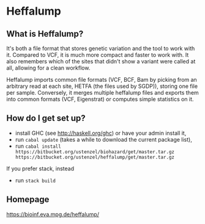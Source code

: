 # Heffalump #

## What is Heffalump? ##

It's both a file format that stores genetic variation and the tool to work with it.  Compared to VCF, it is much more compact and faster to work with.  It also remembers which of the sites that didn't show a variant were called at all, allowing for a clean workflow.

Heffalump imports common file formats (VCF, BCF, Bam by picking from an arbitrary read at each site, HETFA (the files used by SGDP)), storing one file per sample.  Conversely, it merges multiple heffalump files and exports them into common formats (VCF, Eigenstrat) or computes simple statistics on it.

## How do I get set up? ##

* install GHC (see http://haskell.org/ghc) or have your admin install it,
* run `cabal update` (takes a while to download the current package list),
* run `cabal install
  https://bitbucket.org/ustenzel/biohazard/get/master.tar.gz
  https://bitbucket.org/ustenzel/heffalump/get/master.tar.gz`

If you prefer stack, instead

* run `stack build`

## Homepage ##

https://bioinf.eva.mpg.de/heffalump/
